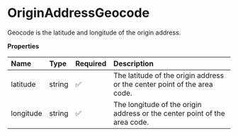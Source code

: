 # OriginAddressGeocode

Geocode is the latitude and longitude of the origin address.

**Properties**

| Name      | Type   | Required | Description                                                               |
| :-------- | :----- | :------- | :------------------------------------------------------------------------ |
| latitude  | string | ✅       | The latitude of the origin address or the center point of the area code.  |
| longitude | string | ✅       | The longitude of the origin address or the center point of the area code. |

<!-- This file was generated by liblab | https://liblab.com/ -->
